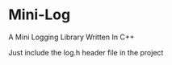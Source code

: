 # Mini-Log
A Mini Logging Library Written In C++

Just include the log.h header file in the project


